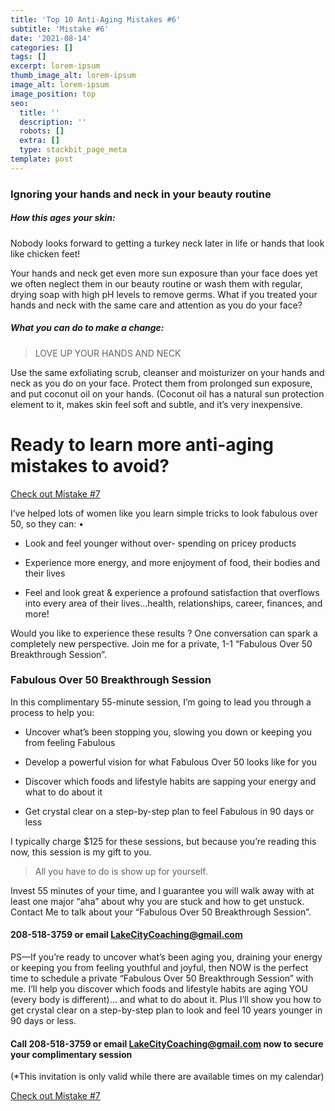 ```yaml
---
title: 'Top 10 Anti-Aging Mistakes #6'
subtitle: 'Mistake #6'
date: '2021-08-14'
categories: []
tags: []
excerpt: lorem-ipsum
thumb_image_alt: lorem-ipsum
image_alt: lorem-ipsum
image_position: top
seo:
  title: ''
  description: ''
  robots: []
  extra: []
  type: stackbit_page_meta
template: post
---
```

### Ignoring your hands and neck in your beauty routine

##### How this ages your skin:

Nobody looks forward to getting a turkey neck later in life or hands that look like chicken feet!

Your hands and neck get even more sun exposure than your face does yet we often neglect them in our beauty routine or wash them with regular, drying soap with high pH levels to remove germs. What if you treated your hands and neck with the same care and attention as you do your face?

##### What you can do to make a change:

> LOVE UP YOUR HANDS AND NECK

Use the same exfoliating scrub, cleanser and moisturizer on your hands and neck as you do on your face. Protect them from prolonged sun exposure, and put coconut oil on your hands. (Coconut oil has a natural sun protection element to it, makes skin feel soft and subtle, and it’s very inexpensive.

# Ready to learn more anti-aging mistakes to avoid?

[Check out Mistake #7](/blog/top-10-anti-aging-mistakes-7)

I’ve helped lots of women like you learn simple tricks to look fabulous over 50, so they can: •

*   Look and feel younger without over- spending on pricey products

*   Experience more energy, and more enjoyment of food, their bodies and their lives

*   Feel and look great & experience a profound satisfaction that overflows into every area of their lives...health, relationships, career, finances, and more!

Would you like to experience these results ? One conversation can spark a completely new perspective. Join me for a private, 1-1 “Fabulous Over 50 Breakthrough Session”.

### Fabulous Over 50 Breakthrough Session

In this complimentary 55-minute session, I’m going to lead you through a process to help you:

*   Uncover what’s been stopping you, slowing you down or keeping you from feeling Fabulous

*   Develop a powerful vision for what Fabulous Over 50 looks like for you

*   Discover which foods and lifestyle habits are sapping your energy and what to do about it

*   Get crystal clear on a step-by-step plan to feel Fabulous in 90 days or less

I typically charge $125 for these sessions, but because you’re reading this now, this session is my gift to you.

> All you have to do is show up for yourself.

Invest 55 minutes of your time, and I guarantee you will walk away with at least one major “aha” about why you are stuck and how to get unstuck. Contact Me to talk about your “Fabulous Over 50 Breakthrough Session”.

#### 208-518-3759 or email <LakeCityCoaching@gmail.com>

PS—If you’re ready to uncover what’s been aging you, draining your energy or keeping you from feeling youthful and joyful, then NOW is the perfect time to schedule a private “Fabulous Over 50 Breakthrough Session” with me. I’ll help you discover which foods and lifestyle habits are aging YOU (every body is different)… and what to do about it. Plus I’ll show you how to get crystal clear on a step-by-step plan to look and feel 10 years younger in 90 days or less.

#### Call 208-518-3759 or email <LakeCityCoaching@gmail.com> now to secure your complimentary session

(\*This invitation is only valid while there are available times on my calendar)

[Check out Mistake #7](/blog/top-10-anti-aging-mistakes-7)
